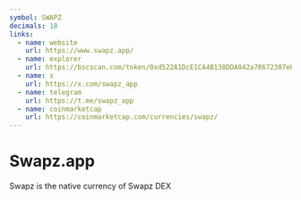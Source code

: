 ```yaml
---
symbol: SWAPZ
decimals: 18
links:
  - name: website
    url: https://www.swapz.app/
  - name: explorer
    url: https://bscscan.com/token/0xd522A1DcE1CA4B138DDA042a78672307eb124CC2
  - name: x
    url: https://x.com/swapz_app
  - name: telegram
    url: https://t.me/swapz_app
  - name: coinmarketcap
    url: https://coinmarketcap.com/currencies/swapz/
---
```


# Swapz.app

Swapz is the native currency of Swapz DEX
